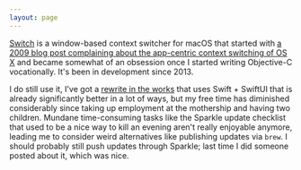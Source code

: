 ```yaml
---
layout: page
---
```


[Switch](https://github.com/numist/Switch) is a window-based context switcher for macOS that started with [a 2009 blog post complaining about the app-centric context switching of OS X](http://numist.net/post/2009/i-dream-of-switcher.html) and became somewhat of an obsession once I started writing Objective-C vocationally. It's been in development since 2013.

I do still use it, I've got a [rewrite in the works](https://github.com/numist/Switch/pull/139) that uses Swift + SwiftUI that is already significantly better in a lot of ways, but my free time has diminished considerably since taking up employment at the mothership and having two children. Mundane time-consuming tasks like the Sparkle update checklist that used to be a nice way to kill an evening aren't really enjoyable anymore, leading me to consider weird alternatives like publishing updates via `brew`. I should probably still push updates through Sparkle; last time I did someone posted about it, which was nice.
